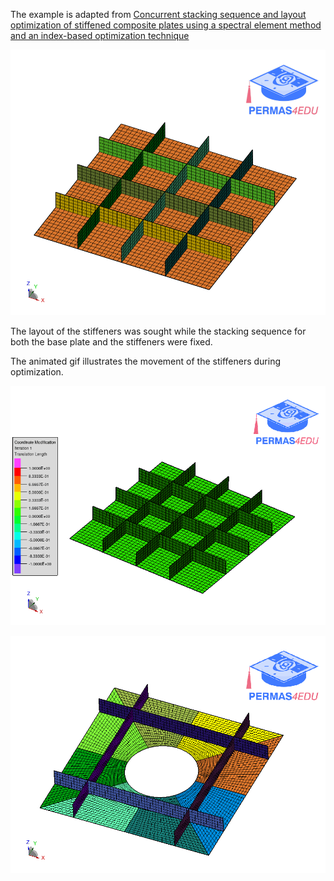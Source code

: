 The example is adapted from [Concurrent stacking sequence and layout optimization of stiffened composite plates using a spectral element method and an index-based optimization technique](http://dx.doi.org/10.1016/j.compstruct.2023.117698)

![Square composite laminate](square_composite_laminate.png "Square composite laminate")

The layout of the stiffeners was sought while the stacking sequence for both the base plate and the stiffeners were fixed.

The animated gif illustrates the movement of the stiffeners during optimization.

![Coordinate modification](coordinate_modification.gif "Coordinate modification")

![Square composite laminate with circular hole](square_composite_laminate_with_hole.png "Square composite laminate with circular hole")

